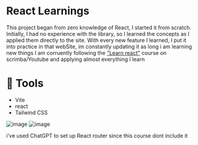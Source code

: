 # React Learnings 

This project began from zero knowledge of React, I started it from scratch. Initially, I had no experience with the library, so I learned the concepts as I applied them directly to the site. With every new feature I learned, I put it into practice in that webSite, im constantly updating it as long i am learning new things
I am corruently following the ["Learn react"](https://scrimba.com/learn-react-c0e) course on scrimba/Youtube and applying almost everything I learn


# 🔧 Tools 
- Vite
- react
- Tailwind CSS

![image](https://github.com/user-attachments/assets/f0318953-839c-4b94-a010-dbeffe56cb27)
![image](https://github.com/user-attachments/assets/31c7c45c-748a-48bb-b88a-c0025abde388)

i've used ChatGPT to set up React router since this course dont include it

